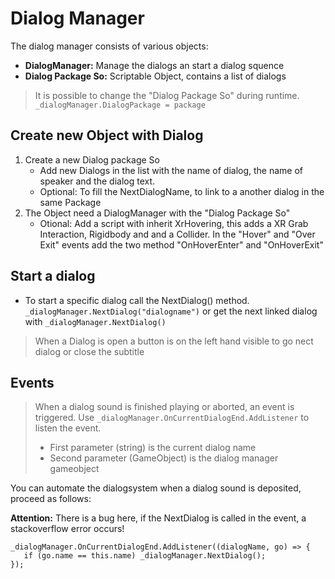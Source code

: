 ﻿# Dialog Manager

The dialog manager consists of various objects:
- **DialogManager:** Manage the dialogs an start a dialog squence
- **Dialog Package So:** Scriptable Object, contains a list of dialogs
> It is possible to change the "Dialog Package So" during runtime. <br>
> ```_dialogManager.DialogPackage = package```

## Create new Object with Dialog
1. Create a new Dialog package So <br>
    - Add new Dialogs in the list with the name of dialog, the name of 
      speaker and the dialog text.
    - Optional: To fill the NextDialogName, to link to a another dialog in the same Package
2. The Object need a DialogManager with the "Dialog Package So"
   - Otional: Add a script with inherit XrHovering, this adds a XR Grab Interaction, 
      Rigidbody and and a Collider. In the "Hover" and "Over Exit" events add the two method
      "OnHoverEnter" and "OnHoverExit"

## Start a dialog
   - To start a specific dialog call the NextDialog() method. <br>
   ```_dialogManager.NextDialog("dialogname")``` or get the next linked dialog with ```_dialogManager.NextDialog()```

> When a Dialog is open a button is on the left hand visible to go nect dialog or close the subtitle

## Events
> When a dialog sound is finished playing or aborted, an event is triggered. Use
> ```_dialogManager.OnCurrentDialogEnd.AddListener``` to listen the event.
> -  First parameter (string) is the current dialog name
> -  Second parameter (GameObject) is the dialog manager gameobject


You can automate the dialogsystem when a dialog sound is deposited, proceed as follows:

__Attention:__ There is a bug here, if the NextDialog is called in the event, a stackoverflow error occurs!
```
_dialogManager.OnCurrentDialogEnd.AddListener((dialogName, go) => {
   if (go.name == this.name) _dialogManager.NextDialog();
});
 ```

